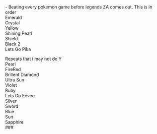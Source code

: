 ###

<p align="left">- Beating every pokemon game before legends ZA comes out. This is in order<br>
Emerald<br>
Crystal<br>
Yellow<br>
Shining Pearl<br>
Shield<br>
Black 2<br>
Lets Go Pika<br>
</p>
Repeats that i may not do
Y<br>
Pearl<br> 
FireRed<br>
Brillent Diamond<br> 
Ultra Sun<br>
Violet<br>
Ruby<br>
Lets Go Eevee<br>
Silver<br>
Sword<br>
Blue<br>
Sun<br>
Sapphire<br>
###
